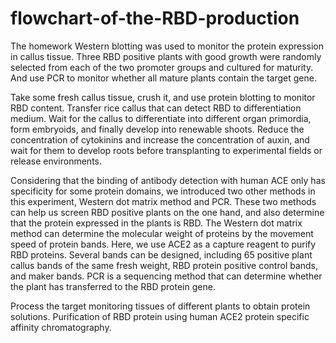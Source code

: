 # flowchart-of-the-RBD-production
The homework 
Western blotting was used to monitor the protein expression in callus tissue. Three RBD positive plants with good growth were randomly selected from each of the two promoter groups and cultured for maturity. And use PCR to monitor whether all mature plants contain the target gene.

Take some fresh callus tissue, crush it, and use protein blotting to monitor RBD content. Transfer rice callus that can detect RBD to differentiation medium. Wait for the callus to differentiate into different organ primordia, form embryoids, and finally develop into renewable shoots. Reduce the concentration of cytokinins and increase the concentration of auxin, and wait for them to develop roots before transplanting to experimental fields or release environments.


Considering that the binding of antibody detection with human ACE only has specificity for some protein domains, we introduced two other methods in this experiment, Western dot matrix method and PCR. These two methods can help us screen RBD positive plants on the one hand, and also determine that the protein expressed in the plants is RBD. The Western dot matrix method can determine the molecular weight of proteins by the movement speed of protein bands. Here, we use ACE2 as a capture reagent to purify RBD proteins. Several bands can be designed, including 65 positive plant callus bands of the same fresh weight, RBD protein positive control bands, and maker bands. PCR is a sequencing method that can determine whether the plant has transferred to the RBD protein gene.

Process the target monitoring tissues of different plants to obtain protein solutions. Purification of RBD protein using human ACE2 protein specific affinity chromatography.
